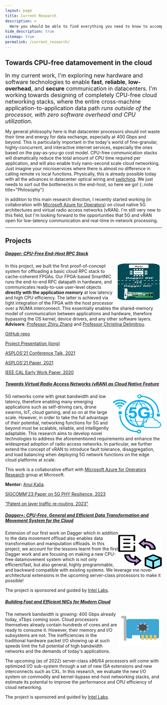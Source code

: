 ```yaml
---
layout: page
title: Current Research
description: >
  Here you should be able to find everything you need to know to accomplish the most common tasks when blogging with Hydejack.
hide_description: true
sitemap: true
permalink: /current_research/
---
```


## Towards CPU-free datamovement in the cloud

<font size="4">  In my current work, I'm exploring new hardware and software technologies to enable <strong>fast</strong>, <strong>reliable</strong>, <strong>low-overhead</strong>, and <strong>secure</strong> communication in datacenters. I'm working towards designing of completely CPU-free cloud networking stacks, where the entire cross-machine application-to-application data path <em>runs outside of the processor, with zero software overhead and CPU utilization</em>. </font>


My general philosophy here is that datacenter processors should not waste their time and energy for data exchange, especially at 400 Gbps and beyond. This is particularly important in the today's world of fine-granular, highly-concurrent, and interactive internet services, especially the ones based on the pay-as-you-go cost model. CPU-free communication stacks will dramatically reduce the total amount of CPU time required per application, and will also enable truly nano-second scale cloud networking. Just imagine your microservices where there is almost no difference in calling remote vs local functions. Physically, this is already possible today with all the advances in datacenter optical wiring and <a href="https://www.microsoft.com/en-us/research/project/sirius/" title="MSRC">switching</a>. We just needs to sort out the bottlenecks in the end-host, so here we go!
{:.note title="Philosophy"}

In addition to this main research direction, I recently started working (in collaboration with <a href="https://www.microsoft.com/en-us/research/group/azure-for-operators-afo-research/" title="MSRC">Microsoft Azure for Operators</a>) on cloud native 5G architectures and virtual radio access networks (vRAN). I'm still very new to this field, but I'm looking forward to the opportunities that 5G and vRAN open for low-latency communication and real-time in-network processing.

---

## Projects

##### <ins>Dagger: CPU-Free End-Host RPC Stack</ins>

<img src="../assets/img/dagger_nic.png" width="150" height="120" style="float:right" padding-top=10px />

In this project, we built the first proof-of-concept system for offloading a basic cloud RPC stack to cache-coherent FPGAs. Our FPGA-based SmartNIC runs the end-to-end RPC datapath in hardware, and communicates ready-to-use user-level objects **directly with the application memory** at low latency and high CPU efficiency. The latter is achieved via tight integration of the FPGA with the host processor over a NUMA interconnect. This essentially enables the shared-memory model of communication between applications and hardware, therefore bypassing the OS kernel, device drivers, and any other software layers. **Advisors**: <a href="https://www.csl.cornell.edu/~zhiruz/" title="Cornell">Professor Zhiru Zhang</a> and <a href="https://www.csl.cornell.edu/~delimitrou/" title="Cornell">Professor Christina Delimitrou</a>.

<a href="https://github.com/barabanshek/Dagger" title="MSRC">GitHub repo</a>

<a href="https://github.com/barabanshek/Dagger/blob/master/resources/Dagger_Slides.pdf" title="MSRC">Project Presentation (long)</a>

<a href="https://www.youtube.com/watch?v=ONnR6Mg6t4E" title="MSRC">ASPLOS'21 Conference Talk, 2021</a>

<a href="https://dl.acm.org/doi/abs/10.1145/3445814.3446696" title="MSRC">ASPLOS'21 Paper, 2021</a>

<a href="https://ieeexplore.ieee.org/document/9180035/" title="MSRC">IEEE CAL Early Work Paper, 2020</a>


##### <ins>Towards Virtual Radio Access Networks (vRAN) as Cloud Native Feature</ins>

<img src="../assets/img/5g.png" width="160" height="130" style="float:right" padding-top=2px />

5G networks come with great bandwidth and low latency, therefore enabling many emerging applications such as self-driving cars, drone swarms, IoT, cloud gaming, and so on at the large scale. However, in order to take the full advantage of their potential, networking functions for 5G and beyond must be scalable, reliable, and intelligently adaptable. This research aims to develop novel technologies to address the aforementioned requirements and enhance the widespread adoption of radio access networks. In particular, we further extend the concept of vRAN to introduce fault tolerance, disaggregation, and load balancing when deploying 5G network functions on the edge cloud platforms at scale.

This work is a collaborative effort with <a href="https://www.microsoft.com/en-us/research/group/azure-for-operators-afo-research/" title="MSRC">Microsoft Azure for Operators Research</a> group at Microsoft.

**Mentor:** <a href="http://anujkalia.com/" title="AnujKalia">Anuj Kalia</a>.

<a href="https://www.microsoft.com/en-us/research/publication/resilient-baseband-processing-in-virtualized-rans-with-slingshot/" title="MSRC">SIGCOMM'23 Paper on 5G PHY Resilience, 2023</a>

<a href="https://patents.google.com/patent/US20230388234A1/en" title="US20230388234A1">"Patent on layer traffic re-routing, 2023"</a>


##### <ins>Dagger+: CPU-Free, General and Efficient Data Transformation and Movement System for the Cloud</ins>

<img src="../assets/img/dagger_plus.png" width="140" height="110" style="float:right; position: relative; top: 15px" />

Extension of our first work on Dagger which in addition to the data movement offload also enables data transformation and manipulation offloads. In this project, we account for the lessons learnt from the first Dagger work and are focusing on making a new CPU-free datamovement system which is not only efficient/fast, but also general, highly programmable, and backward compatible with existing systems. We leverage the novel architectural extensions in the upcoming server-class processors to make it possible! 

The project is sponsored and guided by <a href="https://www.intel.com/content/www/us/en/research/overview.html" title="Intel">Intel Labs</a>.


##### <ins>Building Fast and Efficient NICs for Modern Cloud</ins>

<img src="../assets/img/networkcard_92605.png" width="140" height="110" style="float:right" padding-top=10px />

The network bandwidth is growing: 400 Gbps already today, xTbps coming soon. Cloud processors themselves already contain hundreds of cores and are ready to consume it. However, their memory and I/O subsystems are not. The inefficiencies in the traditional hardware packet I/O showing up at such speeds limit the full potential of high bandwidth networks and the demands of today's applications.

The upcoming (as of 2022) server-class x86/64 processors will come with optimized I/O sub-system through a set of new ISA extensions and new interconnects such as CXL. In this research, we evaluate the new I/O system on commodity and kernel-bypass end-host networking stacks, and estimate its potential to improve the performance and CPU efficiency of cloud networking.

The project is sponsored and guided by <a href="https://www.intel.com/content/www/us/en/research/overview.html" title="Intel">Intel Labs</a>.
